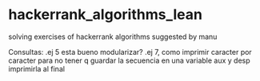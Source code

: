 # hackerrank_algorithms_lean
solving exercises of hackerrank algorithms suggested by manu

Consultas: 
    .ej 5 esta bueno modularizar? 
    .ej 7, como imprimir caracter por caracter para no tener q guardar la secuencia en una variable aux y desp imprimirla al final
    